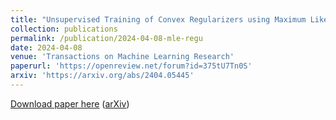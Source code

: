 ```yaml
---
title: "Unsupervised Training of Convex Regularizers using Maximum Likelihood Estimation"
collection: publications
permalink: /publication/2024-04-08-mle-regu
date: 2024-04-08
venue: 'Transactions on Machine Learning Research'
paperurl: 'https://openreview.net/forum?id=375tU7Tn0S'
arxiv: 'https://arxiv.org/abs/2404.05445'
---
```

[Download paper here](https://openreview.net/forum?id=375tU7Tn0S) ([arXiv](https://arxiv.org/abs/2404.05445))